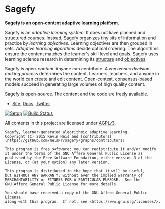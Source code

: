 # Sagefy

**Sagefy is an open-content adaptive learning platform.**

Sagefy is an _adaptive learning system_. It does not have planned and structured courses. Instead, Sagefy organizes tiny bits of information and practice by _learning objectives_. Learning objectives are then grouped in sets. _Adaptive learning algorithms_ decide optimal ordering. The algorithms ensure the content matches the learner's skill level and goals. Sagefy uses learning science research in determining its [structure](https://docs.sagefy.org/data_structure) and [objectives](https://docs.sagefy.org/ideas).

Sagefy is _open-content_. Anyone can contribute. A _consensus decision-making process_ determines the content. Learners, teachers, and anyone in the world can create and edit content. Open-content, consensus-based models succeed in generating large volumes of high quality content.

Sagefy is open-source. The content and the code are freely available.

- [Site], [Docs], [Twitter]

[Site]: https://sagefy.org
[Twitter]: https://twitter.com/sagefyorg
[Docs]: https://docs.sagefy.org/

[![Setup](https://img.shields.io/badge/get-setup-brightgreen.svg?style=flat)](https://github.com/heiskr/sagefy/blob/master/setup/setup.md) [![Build Status](https://img.shields.io/travis/heiskr/sagefy.svg?style=flat)](https://travis-ci.org/heiskr/sagefy)

All contents in this project are licensed under [AGPLv3](https://raw.github.com/heiskr/sagefy/master/license.txt).

    Sagefy, learner-generated algorithmic adaptive learning.
    Copyright (C) 2015 Kevin Heis and [contributors](https://github.com/heiskr/sagefy/graphs/contributors)

    This program is free software: you can redistribute it and/or modify
    it under the terms of the GNU Affero General Public License as
    published by the Free Software Foundation, either version 3 of the
    License, or (at your option) any later version.

    This program is distributed in the hope that it will be useful,
    but WITHOUT ANY WARRANTY; without even the implied warranty of
    MERCHANTABILITY or FITNESS FOR A PARTICULAR PURPOSE.  See the
    GNU Affero General Public License for more details.

    You should have received a copy of the GNU Affero General Public License
    along with this program.  If not, see <https://www.gnu.org/licenses/>.
